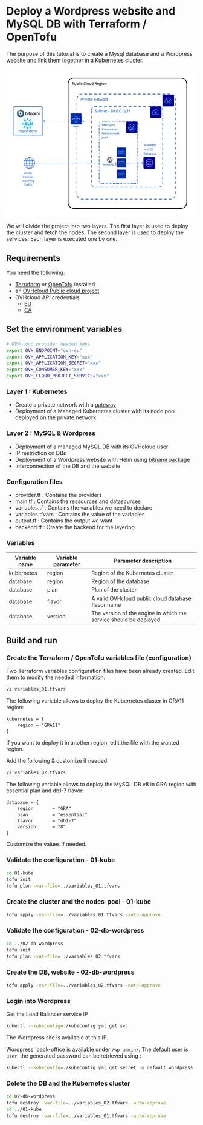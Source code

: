 # Deploy a Wordpress website and MySQL DB with Terraform / OpenTofu

The purpose of this tutorial is to create a Mysql database and a Wordpress website and link them together in a Kubernetes cluster.

![Infrastructure diagram](./img/diagram.png)

We will divide the project into two layers. The first layer is used to deploy the cluster and fetch the nodes. The second layer is used to deploy the services. Each layer is executed one by one.



## Requirements

You need the following:
* [Terraform](https://www.terraform.io/) or [OpenTofu](https://opentofu.org/) installed
* an [OVHcloud Public cloud project](https://www.ovhcloud.com/en/public-cloud/)
* OVHcloud API credentials
    * [EU](https://www.ovh.com/auth/?onsuccess=https%3A%2F%2Fwww.ovh.com%2Fauth%2FcreateToken%2F%3F)
    * [CA](https://ca.ovh.com/auth/?onsuccess=https%3A//ca.ovh.com%2Fauth%2FcreateToken%2F%3F)

## Set the environment variables

```bash
# OVHcloud provider needed keys
export OVH_ENDPOINT="ovh-eu"
export OVH_APPLICATION_KEY="xxx"
export OVH_APPLICATION_SECRET="xxx"
export OVH_CONSUMER_KEY="xxx"
export OVH_CLOUD_PROJECT_SERVICE="xxx"
```

### Layer 1 : Kubernetes

* Create a private network with a [gateway](https://www.ovhcloud.com/en-gb/public-cloud/gateway/)
* Deployment of a Managed Kubernetes cluster with its node pool deployed on the private network

### Layer 2 : MySQL & Wordpress

* Deployment of a managed MySQL DB with its OVHcloud user
* IP restriction on DBs
* Deployment of a Wordpress website with Helm using [bitnami package](https://github.com/bitnami/charts/tree/main/bitnami/wordpress/1)
* Interconnection of the DB and the website

### Configuration files

* provider.tf      : Contains the providers
* main.tf          : Contains the ressources and datasources 
* variables.tf     : Contains the variables we need to declare
* variables.tfvars : Contains the value of the variables
* output.tf        : Contains the output we want
* backend.tf       : Create the backend for the layering

### Variables

|Variable name        |Variable parameter   |Parameter description|
|---------------------|---------------------|---------------------|
|kubernetes|region|Region of the Kubernetes cluster|
|database|region|Region of the database|
|database|plan|Plan of the cluster|
|database|flavor|A valid OVHcloud public cloud database flavor name|
|database|version|The version of the engine in which the service should be deployed|

## Build and run

### Create the Terraform / OpenTofu variables file (configuration)

Two Terraform variables configuration files have been already created. Edit them to modify the needed information.

```bash
vi variables_01.tfvars
```
The following variable allows to deploy the Kubernetes cluster in GRA11 region:
```
kubernetes = {
    region = "GRA11"
}
```
If you want to deploy it in another region, edit the file with the wanted region.

Add the following & customize if needed
```bash
vi variables_02.tfvars
```
The following variable allows to deploy the MySQL DB v8 in GRA region with essential plan and db1-7 flavor:
```
database = {
    region       = "GRA"
    plan         = "essential"
    flavor       = "db1-7"
    version      = "8"
} 
```
Customize the values if needed.

### Validate the configuration - 01-kube

```bash
cd 01-kube
tofu init
tofu plan -var-file=../variables_01.tfvars
```

### Create the cluster and the nodes-pool - 01-kube

```bash
tofu apply -var-file=../variables_01.tfvars -auto-approve
```

### Validate the configuration - 02-db-wordpress

```bash
cd ../02-db-wordpress
tofu init
tofu plan -var-file=../variables_02.tfvars
```

### Create the DB, website - 02-db-wordpress

```bash
tofu apply -var-file=../variables_02.tfvars -auto-approve
```

### Login into Wordpress 

Get the Load Balancer service IP
```bash
kubectl --kubeconfig=./kubeconfig.yml get svc
```

The Wordpress site is available at this IP. 

Wordpress' back-office is available under `/wp-admin/`. The default user is `user`, the generated password can be retrieved using :
```bash
kubectl --kubeconfig=./kubeconfig.yml get secret -n default wordpress -o jsonpath="{.data.wordpress-password}" | base64 -d
```

### Delete the DB and the Kubernetes cluster

```bash
cd 02-db-wordpress
tofu destroy -var-file=../variables_02.tfvars -auto-approve
cd ../01-kube
tofu destroy -var-file=../variables_01.tfvars -auto-approve
```
